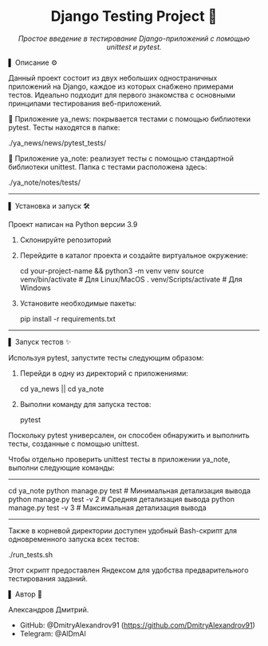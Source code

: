 <div align="center">
<h1>Django Testing Project 🚀</h1>
<p><em>Простое введение в тестирование Django-приложений с помощью unittest и pytest.</em></p>
</div>
▌ Описание ⚙️

Данный проект состоит из двух небольших одностраничных приложений на Django, каждое из которых снабжено примерами тестов. Идеально подходит для первого знакомства с основными принципами тестирования веб-приложений.

🔹 Приложение ya_news: покрывается тестами с помощью библиотеки pytest. Тесты находятся в папке:

./ya_news/news/pytest_tests/

🔹 Приложение ya_note: реализует тесты с помощью стандартной библиотеки unittest. Папка с тестами расположена здесь:

./ya_note/notes/tests/

---
▌ Установка и запуск 🛠️

Проект написан на Python версии 3.9

1. Склонируйте репозиторий
   
2. Перейдите в каталог проекта и создайте виртуальное окружение:

   
   cd your-project-name && python3 -m venv venv
   source venv/bin/activate # Для Linux/MacOS
   . venv/Scripts/activate # Для Windows
   
3. Установите необходимые пакеты:

   
   pip install -r requirements.txt
   

---
▌ Запуск тестов ✨

Используя pytest, запустите тесты следующим образом:

1. Перейди в одну из директорий с приложениями:

   
   cd ya_news || cd ya_note
   
2. Выполни команду для запуска тестов:

   
   pytest
   

Поскольку pytest универсален, он способен обнаружить и выполнить тесты, созданные с помощью unittest.


Чтобы отдельно проверить unittest тесты в приложении ya_note, выполни следующие команды:

---

cd ya_note
python manage.py test           # Минимальная детализация вывода
python manage.py test -v 2      # Средняя детализация вывода
python manage.py test -v 3      # Максимальная детализация вывода

---

Также в корневой директории доступен удобный Bash-скрипт для одновременного запуска всех тестов:

./run_tests.sh

Этот скрипт предоставлен Яндексом для удобства предварительного тестирования заданий.


▌ Автор 📝

Александров Дмитрий.

- GitHub: @DmitryAlexandrov91 (https://github.com/DmitryAlexandrov91)
- Telegram: @AlDmAl
